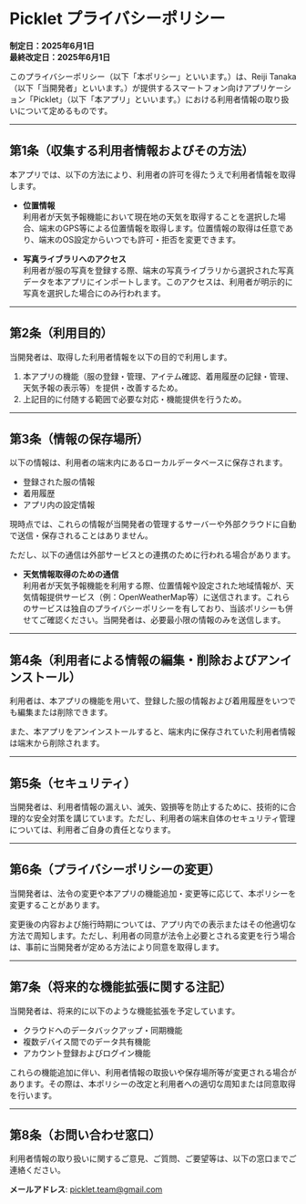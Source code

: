 # Picklet プライバシーポリシー

**制定日：2025年6月1日**  
**最終改定日：2025年6月1日**

このプライバシーポリシー（以下「本ポリシー」といいます。）は、Reiji Tanaka（以下「当開発者」といいます。）が提供するスマートフォン向けアプリケーション「Picklet」（以下「本アプリ」といいます。）における利用者情報の取り扱いについて定めるものです。

---

## 第1条（収集する利用者情報およびその方法）

本アプリでは、以下の方法により、利用者の許可を得たうえで利用者情報を取得します。

- **位置情報**  
  利用者が天気予報機能において現在地の天気を取得することを選択した場合、端末のGPS等による位置情報を取得します。位置情報の取得は任意であり、端末のOS設定からいつでも許可・拒否を変更できます。

- **写真ライブラリへのアクセス**  
  利用者が服の写真を登録する際、端末の写真ライブラリから選択された写真データを本アプリにインポートします。このアクセスは、利用者が明示的に写真を選択した場合にのみ行われます。

---

## 第2条（利用目的）

当開発者は、取得した利用者情報を以下の目的で利用します。

1. 本アプリの機能（服の登録・管理、アイテム確認、着用履歴の記録・管理、天気予報の表示等）を提供・改善するため。  
2. 上記目的に付随する範囲で必要な対応・機能提供を行うため。

---

## 第3条（情報の保存場所）

以下の情報は、利用者の端末内にあるローカルデータベースに保存されます。

- 登録された服の情報  
- 着用履歴  
- アプリ内の設定情報  

現時点では、これらの情報が当開発者の管理するサーバーや外部クラウドに自動で送信・保存されることはありません。

ただし、以下の通信は外部サービスとの連携のために行われる場合があります。

- **天気情報取得のための通信**  
  利用者が天気予報機能を利用する際、位置情報や設定された地域情報が、天気情報提供サービス（例：OpenWeatherMap等）に送信されます。これらのサービスは独自のプライバシーポリシーを有しており、当該ポリシーも併せてご確認ください。当開発者は、必要最小限の情報のみを送信します。

---

## 第4条（利用者による情報の編集・削除およびアンインストール）

利用者は、本アプリの機能を用いて、登録した服の情報および着用履歴をいつでも編集または削除できます。

また、本アプリをアンインストールすると、端末内に保存されていた利用者情報は端末から削除されます。

---

## 第5条（セキュリティ）

当開発者は、利用者情報の漏えい、滅失、毀損等を防止するために、技術的に合理的な安全対策を講じています。ただし、利用者の端末自体のセキュリティ管理については、利用者ご自身の責任となります。

---

## 第6条（プライバシーポリシーの変更）

当開発者は、法令の変更や本アプリの機能追加・変更等に応じて、本ポリシーを変更することがあります。

変更後の内容および施行時期については、アプリ内での表示またはその他適切な方法で周知します。ただし、利用者の同意が法令上必要とされる変更を行う場合は、事前に当開発者が定める方法により同意を取得します。

---

## 第7条（将来的な機能拡張に関する注記）

当開発者は、将来的に以下のような機能拡張を予定しています。

- クラウドへのデータバックアップ・同期機能  
- 複数デバイス間でのデータ共有機能  
- アカウント登録およびログイン機能  

これらの機能追加に伴い、利用者情報の取扱いや保存場所等が変更される場合があります。その際は、本ポリシーの改定と利用者への適切な周知または同意取得を行います。

---

## 第8条（お問い合わせ窓口）

利用者情報の取り扱いに関するご意見、ご質問、ご要望等は、以下の窓口までご連絡ください。

**メールアドレス**: [picklet.team@gmail.com](mailto:picklet.team@gmail.com)
